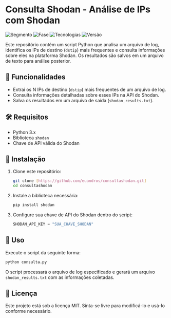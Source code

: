 # Consulta Shodan - Análise de IPs com Shodan

![Segmento](https://img.shields.io/badge/Segmento_:-Segurança_da_Informação-blue?style=flat-square) 
![Fase](https://img.shields.io/badge/Fase_:-Estável-green?style=flat-square) 
![Tecnologias](https://img.shields.io/badge/Tecnologias_:-Fortigate,_Python,_Shodan-yellow?style=flat-square) 
![Versão](https://img.shields.io/badge/versão_:-1.0-darkyellow?style=flat-square)

Este repositório contém um script Python que analisa um arquivo de log, identifica os IPs de destino (`dstip`) mais frequentes e consulta informações sobre eles na plataforma Shodan. Os resultados são salvos em um arquivo de texto para análise posterior.

## 📌 Funcionalidades
- Extrai os N IPs de destino (`dstip`) mais frequentes de um arquivo de log.
- Consulta informações detalhadas sobre esses IPs na API do Shodan.
- Salva os resultados em um arquivo de saída (`shodan_results.txt`).

## 🛠️ Requisitos
- Python 3.x
- Biblioteca `shodan`
- Chave de API válida do Shodan

## 🚀 Instalação
1. Clone este repositório:
   ```bash
   git clone [https://github.com/euandros/consultashodan.git]
   cd consultashodan
   ```
2. Instale a biblioteca necessária:
   ```bash
   pip install shodan
   ```
3. Configure sua chave de API do Shodan dentro do script:
   ```python
   SHODAN_API_KEY = "SUA_CHAVE_SHODAN"
   ```

## 📜 Uso
Execute o script da seguinte forma:
```bash
python consulta.py
```
O script processará o arquivo de log especificado e gerará um arquivo `shodan_results.txt` com as informações coletadas.

## 📄 Licença
Este projeto está sob a licença MIT. Sinta-se livre para modificá-lo e usá-lo conforme necessário.

